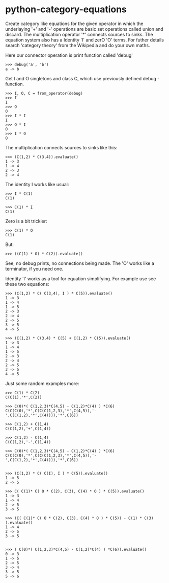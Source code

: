 # python-category-equations

Create category like equations for the given operator in which
the underlaying '+' and '-' operations are basic set operations called union and discard.
The multiplication operator '*' connects sources to sinks. The equation system also has
a Identity 'I' and zerO 'O' terms. For futher details search 'category theory'
from the Wikipedia and do your own maths.

Here our connector operation is print function called 'debug'

    >>> debug('a', 'b')
    a -> b

Get I and O singletons and class C, which use previously defined debug -function.

    >>> I, O, C = from_operator(debug)
    >>> I
    I
    >>> O
    O
    >>> I * I
    I
    >>> O * I
    O
    >>> I * O
    O

The multiplication connects sources to sinks like this:

    >>> (C(1,2) * C(3,4)).evaluate()
    1 -> 3
    1 -> 4
    2 -> 3
    2 -> 4

The identity I works like usual:

    >>> I * C(1)
    C(1)

    >>> C(1) * I
    C(1)

Zero is a bit trickier:

    >>> C(1) * O
    C(1)

But:

    >>> ((C(1) * O) * C(2)).evaluate()

See, no debug prints, no connections being made.
The 'O' works like a terminator, if you need one.

Identity 'I' works as a tool for equation simplifying.
For example use see these two equations:

    >>> (C(1,2) * C( C(3,4), I ) * C(5)).evaluate()
    1 -> 3
    1 -> 4
    1 -> 5
    2 -> 3
    2 -> 4
    2 -> 5
    3 -> 5
    4 -> 5

    >>> (C(1,2) * C(3,4) * C(5) + C(1,2) * C(5)).evaluate()
    1 -> 3
    1 -> 4
    1 -> 5
    2 -> 3
    2 -> 4
    2 -> 5
    3 -> 5
    4 -> 5

Just some random examples more:

    >>> C(1) * C(2)
    C(C(1),'*',C(2))

    >>> C(0)*( C(1,2,3)*C(4,5) - C(1,2)*C(4) ) *C(6)
    C(C(C(0),'*',C(C(C(1,2,3),'*',C(4,5)),'-',C(C(1,2),'*',C(4)))),'*',C(6))

    >>> C(1,2) + C(1,4)
    C(C(1,2),'+',C(1,4))

    >>> C(1,2) - C(1,4)
    C(C(1,2),'-',C(1,4))

    >>> C(0)*( C(1,2,3)*C(4,5) - C(1,2)*C(4) ) *C(6)
    C(C(C(0),'*',C(C(C(1,2,3),'*',C(4,5)),'-',C(C(1,2),'*',C(4)))),'*',C(6))


    >>> (C(1,2) * C( C(I), I ) * C(5)).evaluate()
    1 -> 5
    2 -> 5

    >>> C( C(1)* C( O * C(2), C(3), C(4) * O ) * C(5)).evaluate()
    1 -> 3
    1 -> 4
    2 -> 5
    3 -> 5

    >>> (C( C(1)* C( O * C(2), C(3), C(4) * O ) * C(5)) - C(1) * C(3) ).evaluate()
    1 -> 4
    2 -> 5
    3 -> 5


    >>> ( C(0)*( C(1,2,3)*C(4,5) - C(1,2)*C(4) ) *C(6)).evaluate()
    0 -> 3
    1 -> 5
    2 -> 5
    3 -> 4
    3 -> 5
    5 -> 6
